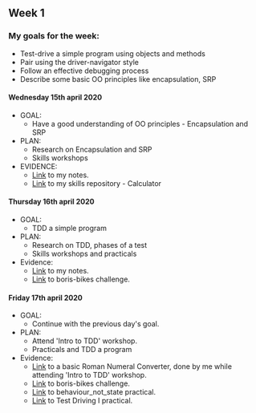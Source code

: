 ## Week 1

### My goals for the week:

* Test-drive a simple program using objects and methods
* Pair using the driver-navigator style
* Follow an effective debugging process
* Describe some basic OO principles like encapsulation, SRP

#### Wednesday 15th april 2020

* GOAL: 
   * Have a good understanding of OO principles - Encapsulation and SRP
* PLAN:
   * Research on Encapsulation and SRP
   * Skills workshops
* EVIDENCE:
   * [Link](https://github.com/mbrad26/MyLearningTracker/blob/master/notes_to_self/week1_notes.md) to my notes.
   * [Link](https://github.com/mbrad26/calculator) to my skills repository - Calculator 

#### Thursday 16th april 2020

* GOAL:
  * TDD a simple program
* PLAN:
  * Research on TDD, phases of a test
  * Skills workshops and practicals
* Evidence:
  * [Link](https://github.com/mbrad26/MyLearningTracker/blob/master/notes_to_self/week1_notes.md) to my notes.
  * [Link](https://github.com/mbrad26/boris-bikes) to boris-bikes challenge.

#### Friday 17th april 2020

* GOAL:
  * Continue with the previous day's goal.
* PLAN:
  * Attend 'Intro to TDD' workshop.
  * Practicals and TDD a program
* Evidence:
  * [Link](https://github.com/mbrad26/roman_numerals_converter) to a basic Roman Numeral Converter, done by me while attending 'Intro to TDD' workshop.
  * [Link](https://github.com/mbrad26/boris-bikes) to boris-bikes challenge.
  * [Link](https://github.com/mbrad26/tdd-practicals/tree/master/tic-tac) to behaviour_not_state practical.
  * [Link](https://github.com/mbrad26/tdd-practicals/tree/master/design_strategies_1) to Test Driving I practical.
  